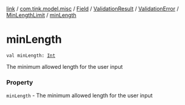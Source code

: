 [link](../../../../../index.md) / [com.tink.model.misc](../../../../index.md) / [Field](../../../index.md) / [ValidationResult](../../index.md) / [ValidationError](../index.md) / [MinLengthLimit](index.md) / [minLength](./min-length.md)

# minLength

`val minLength: `[`Int`](https://kotlinlang.org/api/latest/jvm/stdlib/kotlin/-int/index.html)

The minimum allowed length for the user input

### Property

`minLength` - The minimum allowed length for the user input